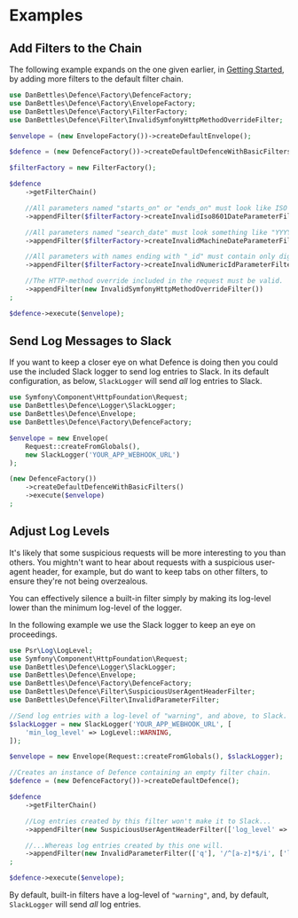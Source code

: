 # Examples

## Add Filters to the Chain

The following example expands on the one given earlier, in [Getting Started](getting-started.md), by adding more filters to the default filter chain.

```php
use DanBettles\Defence\Factory\DefenceFactory;
use DanBettles\Defence\Factory\EnvelopeFactory;
use DanBettles\Defence\Factory\FilterFactory;
use DanBettles\Defence\Filter\InvalidSymfonyHttpMethodOverrideFilter;

$envelope = (new EnvelopeFactory())->createDefaultEnvelope();

$defence = (new DefenceFactory())->createDefaultDefenceWithBasicFilters();

$filterFactory = new FilterFactory();

$defence
    ->getFilterChain()

    //All parameters named "starts_on" or "ends_on" must look like ISO 8601 dates or be blank.
    ->appendFilter($filterFactory->createInvalidIso8601DateParameterFilter(['starts_on', 'ends_on']))

    //All parameters named "search_date" must look something like "YYYY-MM-DD" or "DD-MM-YYYY", or be blank.
    ->appendFilter($filterFactory->createInvalidMachineDateParameterFilter(['search_date']))

    //All parameters with names ending with "_id" must contain only digits or be blank.
    ->appendFilter($filterFactory->createInvalidNumericIdParameterFilter('/_id$/'))

    //The HTTP-method override included in the request must be valid.
    ->appendFilter(new InvalidSymfonyHttpMethodOverrideFilter())
;

$defence->execute($envelope);
```

## Send Log Messages to Slack

If you want to keep a closer eye on what Defence is doing then you could use the included Slack logger to send log entries to Slack.  In its default configuration, as below, `SlackLogger` will send _all_ log entries to Slack.

```php
use Symfony\Component\HttpFoundation\Request;
use DanBettles\Defence\Logger\SlackLogger;
use DanBettles\Defence\Envelope;
use DanBettles\Defence\Factory\DefenceFactory;

$envelope = new Envelope(
    Request::createFromGlobals(),
    new SlackLogger('YOUR_APP_WEBHOOK_URL')
);

(new DefenceFactory())
    ->createDefaultDefenceWithBasicFilters()
    ->execute($envelope)
;
```

## Adjust Log Levels

It's likely that some suspicious requests will be more interesting to you than others.  You mightn't want to hear about requests with a suspicious user-agent header, for example, but do want to keep tabs on other filters, to ensure they're not being overzealous.

You can effectively silence a built-in filter simply by making its log-level lower than the minimum log-level of the logger.

In the following example we use the Slack logger to keep an eye on proceedings.

```php
use Psr\Log\LogLevel;
use Symfony\Component\HttpFoundation\Request;
use DanBettles\Defence\Logger\SlackLogger;
use DanBettles\Defence\Envelope;
use DanBettles\Defence\Factory\DefenceFactory;
use DanBettles\Defence\Filter\SuspiciousUserAgentHeaderFilter;
use DanBettles\Defence\Filter\InvalidParameterFilter;

//Send log entries with a log-level of "warning", and above, to Slack.
$slackLogger = new SlackLogger('YOUR_APP_WEBHOOK_URL', [
    'min_log_level' => LogLevel::WARNING,
]);

$envelope = new Envelope(Request::createFromGlobals(), $slackLogger);

//Creates an instance of Defence containing an empty filter chain.
$defence = (new DefenceFactory())->createDefaultDefence();

$defence
    ->getFilterChain()

    //Log entries created by this filter won't make it to Slack...
    ->appendFilter(new SuspiciousUserAgentHeaderFilter(['log_level' => LogLevel::NOTICE]))

    //...Whereas log entries created by this one will.
    ->appendFilter(new InvalidParameterFilter(['q'], '/^[a-z]*$/i', ['log_level' => LogLevel::WARNING]))
;

$defence->execute($envelope);
```

By default, built-in filters have a log-level of `"warning"`, and, by default, `SlackLogger` will send _all_ log entries.
